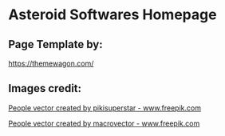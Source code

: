 #  Asteroid Softwares Homepage

## Page Template by: 
https://themewagon.com/

## Images credit: 

<a href='https://www.freepik.com/vectors/people'>People vector created by pikisuperstar - www.freepik.com</a>

<a href='https://www.freepik.com/vectors/people'>People vector created by macrovector - www.freepik.com</a>